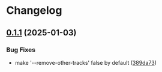 # Changelog

## [0.1.1](https://github.com/dirkluijk/text-to-playlist/compare/v0.1.0...v0.1.1) (2025-01-03)


### Bug Fixes

* make '--remove-other-tracks' false by default ([389da73](https://github.com/dirkluijk/text-to-playlist/commit/389da734abf93712f88d813529e7e91b2ee23a8b))
